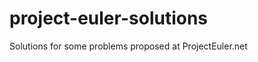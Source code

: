 project-euler-solutions
=======================

Solutions for some problems proposed at ProjectEuler.net
